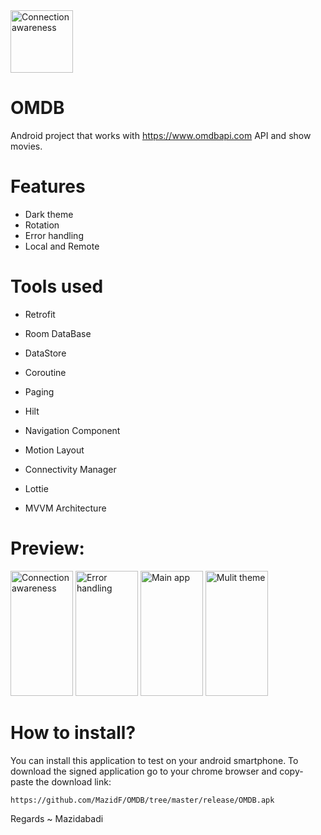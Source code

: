 <img src="https://user-images.githubusercontent.com/80816911/181841002-2277facb-8c2b-4d6a-8931-6398968eed90.png" alt="Connection awareness" width="100" height="100" />

# OMDB
Android project that works with https://www.omdbapi.com API and show movies.

# Features
- Dark theme
- Rotation
- Error handling
- Local and Remote
       
# Tools used
- Retrofit
- Room DataBase
- DataStore
- Coroutine
- Paging
- Hilt
- Navigation Component
- Motion Layout
- Connectivity Manager
- Lottie

- MVVM Architecture


# Preview:
<img src="https://user-images.githubusercontent.com/80816911/181839429-ae442bba-37f1-4dda-b478-4070177d5ead.jpg" alt="Connection awareness" width="100" height="200" />       <img src="https://user-images.githubusercontent.com/80816911/181839941-c645d189-0a41-4ff3-8d19-158aa35907ad.jpg" alt="Error handling" width="100" height="200" />       <img src="https://user-images.githubusercontent.com/80816911/181839995-89730047-9b5e-488c-b4a5-b9bec8317c9c.jpg" alt="Main app" width="100" height="200" />       <img src="https://user-images.githubusercontent.com/80816911/181840077-0e50b204-68a3-4929-8be2-9cf057f27075.jpg" alt="Mulit theme" width="100" height="200" />

# How to install?

You can install this application to test on your android smartphone. To download the signed application go to your chrome browser and copy-paste the download link:

```
https://github.com/MazidF/OMDB/tree/master/release/OMDB.apk
```


Regards ~ Mazidabadi
